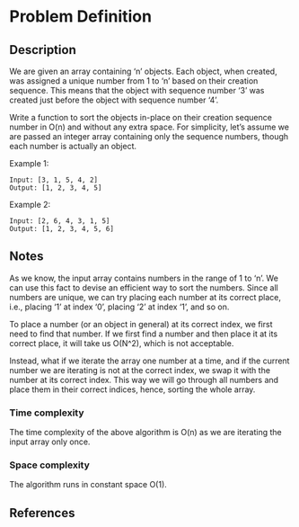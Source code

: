 # Problem Definition

## Description

We are given an array containing ‘n’ objects. Each object, when created, was assigned a unique number from 1 to ‘n’ based on their creation sequence. This means that the object with sequence number ‘3’ was created just before the object with sequence number ‘4’.

Write a function to sort the objects in-place on their creation sequence number in O(n) and without any extra space. For simplicity, let’s assume we are passed an integer array containing only the sequence numbers, though each number is actually an object.

Example 1:

```plaintext
Input: [3, 1, 5, 4, 2]
Output: [1, 2, 3, 4, 5]
```

Example 2:

```plaintext
Input: [2, 6, 4, 3, 1, 5]
Output: [1, 2, 3, 4, 5, 6]
```

## Notes

As we know, the input array contains numbers in the range of 1 to ‘n’. We can use this fact to devise an efficient way to sort the numbers. Since all numbers are unique, we can try placing each number at its correct place, i.e., placing ‘1’ at index ‘0’, placing ‘2’ at index ‘1’, and so on.

To place a number (or an object in general) at its correct index, we first need to find that number. If we first find a number and then place it at its correct place, it will take us O(N^2), which is not acceptable.

Instead, what if we iterate the array one number at a time, and if the current number we are iterating is not at the correct index, we swap it with the number at its correct index. This way we will go through all numbers and place them in their correct indices, hence, sorting the whole array.

### Time complexity

The time complexity of the above algorithm is O(n) as we are iterating the input array only once.

### Space complexity

The algorithm runs in constant space O(1).

## References
